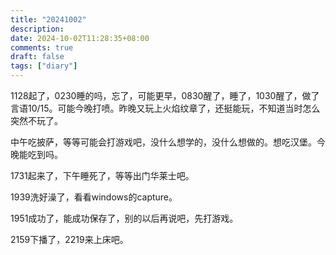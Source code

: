 ```yaml
---
title: "20241002"
description: 
date: 2024-10-02T11:28:35+08:00
comments: true
draft: false
tags: ["diary"]
---
```

1128起了，0230睡的吗，忘了，可能更早，0830醒了，睡了，1030醒了，做了言语10/15。可能今晚打喷。昨晚又玩上火焰纹章了，还挺能玩，不知道当时怎么突然不玩了。

中午吃披萨，等等可能会打游戏吧，没什么想学的，没什么想做的。想吃汉堡。今晚能吃到吗。

1731起来了，下午睡死了，等等出门华莱士吧。

1939洗好澡了，看看windows的capture。

1951成功了，能成功保存了，别的以后再说吧，先打游戏。

2159下播了，2219来上床吧。
